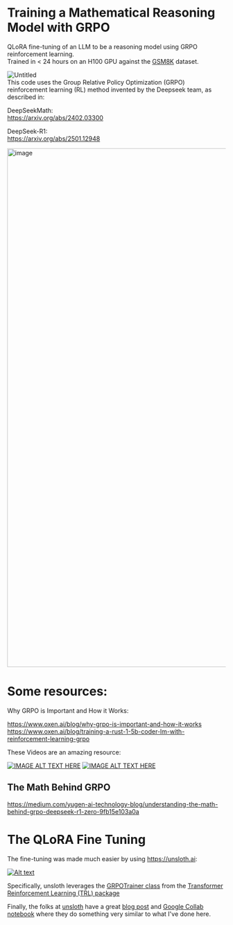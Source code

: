 # Training a Mathematical Reasoning Model with GRPO
QLoRA fine-tuning of an LLM to be a reasoning model using GRPO reinforcement learning.  
Trained in < 24 hours on an H100 GPU against the [GSM8K](https://github.com/openai/grade-school-math) dataset.  

  

![Untitled](https://github.com/user-attachments/assets/a0fbdfe4-f796-4a82-b0a8-035318b6e8d2)  
This code uses the Group Relative Policy Optimization (GRPO) reinforcement learning (RL) method invented by the Deepseek team, as described in:  

DeepSeekMath:  
https://arxiv.org/abs/2402.03300  

DeepSeek-R1:  
https://arxiv.org/abs/2501.12948  

<img width="1197" alt="image" src="https://github.com/user-attachments/assets/72be5d9a-71e5-460f-878d-103562b80585" />


  
# Some resources:
Why GRPO is Important and How it Works:  

https://www.oxen.ai/blog/why-grpo-is-important-and-how-it-works  
https://www.oxen.ai/blog/training-a-rust-1-5b-coder-lm-with-reinforcement-learning-grpo  

These Videos are an amazing resource:

[![IMAGE ALT TEXT HERE](https://img.youtube.com/vi/90ImcYM0xWc/0.jpg)](https://www.youtube.com/watch?v=90ImcYM0xWc)
[![IMAGE ALT TEXT HERE](https://img.youtube.com/vi/-7Y4s7ItQQ4/0.jpg)](https://www.youtube.com/watch?v=-7Y4s7ItQQ4)

  

## The Math Behind GRPO
https://medium.com/yugen-ai-technology-blog/understanding-the-math-behind-grpo-deepseek-r1-zero-9fb15e103a0a


# The QLoRA Fine Tuning 

The fine-tuning was made much easier by using https://unsloth.ai:

[![Alt text](https://github.com/user-attachments/assets/303f049a-ea6b-48ac-ab08-ab85f3ed2384)](https://unsloth.ai)

Specifically, unsloth leverages the [GRPOTrainer class](https://huggingface.co/docs/trl/main/en/grpo_trainer) from the [Transformer Reinforcement Learning (TRL) package](https://huggingface.co/docs/trl/en/index)
  
  
Finally, the folks at [unsloth](https://unsloth.ai) have a great [blog post](https://unsloth.ai/blog/r1-reasoning) and [Google Collab notebook](https://colab.research.google.com/github/unslothai/notebooks/blob/main/nb/Llama3.1_(8B)-GRPO.ipynb) where they do something very similar to what I've done here.



